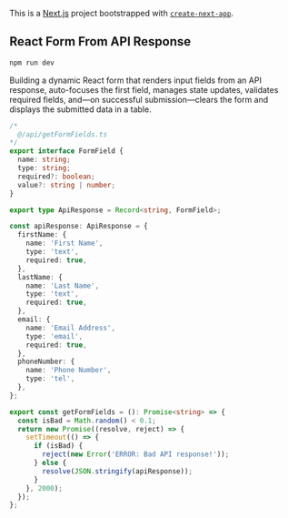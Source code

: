 This is a [Next.js](https://nextjs.org) project bootstrapped with [`create-next-app`](https://nextjs.org/docs/app/api-reference/cli/create-next-app).

## React Form From API Response

```bash
npm run dev
```

Building a dynamic React form that renders input fields from an API response, auto-focuses the first field, manages state updates, validates required fields, and—on successful submission—clears the form and displays the submitted data in a table.

```typescript
/*
  @/api/getFormFields.ts
*/
export interface FormField {
  name: string;
  type: string;
  required?: boolean;
  value?: string | number;
}

export type ApiResponse = Record<string, FormField>;

const apiResponse: ApiResponse = {
  firstName: {
    name: 'First Name',
    type: 'text',
    required: true,
  },
  lastName: {
    name: 'Last Name',
    type: 'text',
    required: true,
  },
  email: {
    name: 'Email Address',
    type: 'email',
    required: true,
  },
  phoneNumber: {
    name: 'Phone Number',
    type: 'tel',
  },
};

export const getFormFields = (): Promise<string> => {
  const isBad = Math.random() < 0.1;
  return new Promise((resolve, reject) => {
    setTimeout(() => {
      if (isBad) {
        reject(new Error('ERROR: Bad API response!'));
      } else {
        resolve(JSON.stringify(apiResponse));
      }
    }, 2000);
  });
};
```
